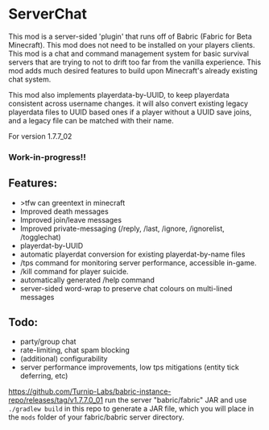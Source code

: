 # ServerChat

This mod is a server-sided 'plugin' that runs off of Babric (Fabric for Beta Minecraft). This mod does not need to be installed on your players clients. This mod is a chat and command management system for basic survival servers that are trying to not to drift too far from the vanilla experience. This mod adds much desired features to build upon Minecraft's already existing chat system.

This mod also implements playerdata-by-UUID, to keep playerdata consistent across username changes. it will also convert existing legacy playerdata files to UUID based ones if a player without a UUID save joins, and a legacy file can be matched with their name.

For version 1.7.7_02

### Work-in-progress!!

## Features:
- \>tfw can greentext in minecraft
- Improved death messages
- Improved join/leave messages
- Improved private-messaging (/reply, /last, /ignore, /ignorelist, /togglechat)
- playerdat-by-UUID
- automatic playerdat conversion for existing playerdat-by-name files
- /tps command for monitoring server performance, accessible in-game.
- /kill command for player suicide.
- automatically generated /help command
- server-sided word-wrap to preserve chat colours on multi-lined messages


## Todo:
- party/group chat
- rate-limiting, chat spam blocking
- (additional) configurability
- server performance improvements, low tps mitigations (entity tick deferring, etc)

https://github.com/Turnip-Labs/babric-instance-repo/releases/tag/v1.7.7.0_01 run the server "babric/fabric" JAR and use `./gradlew build` in this repo to generate a JAR file, which you will place in the `mods` folder of your fabric/babric server directory.